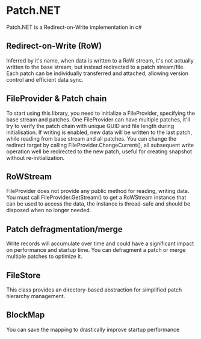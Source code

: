 # Patch.NET
Patch.NET is a Redirect-on-Write implementation in c#

## Redirect-on-Write (RoW)
Inferred by it's name, when data is written to a RoW stream, it's not actually written to the base stream, but instead redirected to a patch stream/file.
Each patch can be individually transferred and attached, allowing version control and efficient data sync.

## FileProvider & Patch chain
To start using this library, you need to initialize a FileProvider, specifying the base stream and patches.
One FileProvider can have multiple patches, it'll try to verify the patch chain with unique GUID and file length during initialisation. 
If writing is enabled, new data will be written to the last patch, while reading from base stream and all patches.
You can change the redirect target by calling FileProvider.ChangeCurrent(), all subsequent write operation well be redirected to the new patch, useful for creating snapshot without re-initialization.

## RoWStream
FileProvider does not provide any public method for reading, writing data. 
You must call FileProvider.GetStream() to get a RoWStream instance that can be used to access the data, the instance is thread-safe and should be disposed when no longer needed.

## Patch defragmentation/merge
Write records will accumulate over time and could have a significant impact on performance and startup time. You can defragment a patch or merge multiple patches to optimize it.

## FileStore
This class provides an directory-based abstraction for simplified patch hierarchy management.

## BlockMap
You can save the mapping to drastically improve startup performance
